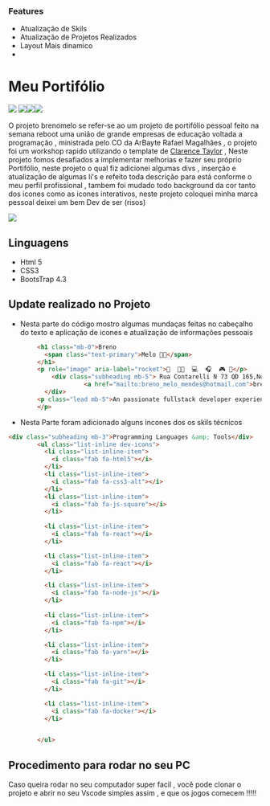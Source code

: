 ### Features

-  Atualização de Skils 
- Atualização de Projetos Realizados
- Layout Mais dinamico 
-

# Meu Portifólio 

![](https://img.shields.io/github/languages/count/brenokf/brenomelo)  ![](https://img.shields.io/github/last-commit/brenokf/brenomelo)![](https://img.shields.io/github/repo-size/brenokf/brenomelo)![](https://img.shields.io/github/languages/top/brenokf/brenomelo)



O projeto brenomelo se refer-se ao um projeto de portifólio pessoal feito na semana reboot uma união de grande empresas de educação voltada a programação , ministrada pelo CO da ArBayte 
Rafael Magalhães , o projeto foi um workshop rapido utilizando o template de [Clarence Taylor](https://startbootstrap.com/themes/resume/ "Clarence Taylor") , Neste projeto fomos desafiados a implementar melhorias  e fazer seu próprio Portifólio, neste projeto o qual fiz adicionei algumas divs , inserção  e atualização de algumas li's e refeito toda descrição para está conforme o meu perfil profissional , tambem foi mudado todo background da cor tanto dos icones como as icones interativos, neste projeto coloquei minha marca pessoal deixei um bem  Dev de ser (risos)


![](https://github.com/brenokf/brenomelo/blob/master/github/POrtifolio.gif?raw=true)

## Linguagens 
- Html 5
- CSS3
- BootsTrap 4.3

## Update realizado no Projeto
- Nesta parte do código mostro algumas mundaças feitas no cabeçalho do texto  e aplicação de icones e atualização de informações pessoais

```html
		<h1 class="mb-0">Breno
          <span class="text-primary">Melo 👨‍💻</span>
        </h1>
		<p role="image" aria-label="rocket">🚀  👨‍💻  💻  🎧  🎮 🤖</p> 
        	<div class="subheading mb-5"> Rua Contarelli N 73 QD 165,Nova Cidade, Manaus · +55 92 				99400 4598·
         			 <a href="mailto:breno_melo_mendes@hotmail.com">breno_melo_mendes@hotmail.com</a>
      	  </div>
        <p class="lead mb-5">An passionate fullstack developer experiencied in personal projects, student at Rocketseat Bootcamp and at UNICESUMAR studying Analysis and Systems Development. I try to apply the best code practices as a designer partner and I'm always learning about new technologies and coding.
		</p>
```

- Nesta Parte foram adicionado alguns incones dos os skils técnicos

```html
<div class="subheading mb-3">Programming Languages &amp; Tools</div>
        <ul class="list-inline dev-icons">
          <li class="list-inline-item">
            <i class="fab fa-html5"></i>
          </li>
          <li class="list-inline-item">
            <i class="fab fa-css3-alt"></i>
          </li>
          <li class="list-inline-item">
            <i class="fab fa-js-square"></i>
          </li>
        
          <li class="list-inline-item">
            <i class="fab fa-react"></i>
          </li>

          <li class="list-inline-item">
            <i class="fab fa-react"></i>
          </li>

          <li class="list-inline-item">
            <i class="fab fa-node-js"></i>
          </li>
          
          <li class="list-inline-item">
            <i class="fab fa-npm"></i>
          </li>

          <li class="list-inline-item">
            <i class="fab fa-yarn"></i>
          </li>

          <li class="list-inline-item">
            <i class="fab fa-git"></i>
          </li>

          <li class="list-inline-item">
            <i class="fab fa-docker"></i>
          </li>


        </ul>

```

## Procedimento para rodar no seu PC

Caso queira rodar no seu computador super facil , você pode clonar o projeto e abrir no seu Vscode simples assim , e que os jogos comecem !!!!!
